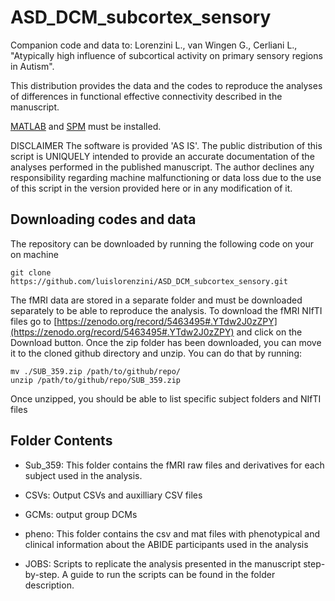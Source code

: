 # ASD_DCM_subcortex_sensory

Companion code and data to: Lorenzini L., van Wingen G., Cerliani L., "Atypically high influence of subcortical activity on primary sensory regions in Autism".

This distribution provides the data and the codes to reproduce the analyses of differences in functional effective connectivity described in the manuscript. 

[MATLAB](https://mathworks.com) and [SPM](https://www.fil.ion.ucl.ac.uk/spm/software/spm12/) must be installed. 


DISCLAIMER The software is provided 'AS IS'. The public distribution of this script is UNIQUELY intended to provide an accurate documentation of the analyses performed in the published manuscript. The author declines any responsibility regarding machine malfunctioning or data loss due to the use of this script in the version provided here or in any modification of it.

## Downloading codes and data

The repository can be downloaded by running the following code on your on machine

```
git clone https://github.com/luislorenzini/ASD_DCM_subcortex_sensory.git
```

The fMRI data are stored in a separate folder and must be downloaded separately to be able to reproduce the analysis. 
To download the fMRI NIfTI files go to [https://zenodo.org/record/5463495#.YTdw2J0zZPY](https://zenodo.org/record/5463495#.YTdw2J0zZPY) and click on the Download button. 
Once the zip folder has been downloaded, you can move it to the cloned github directory and unzip. You can do that by running: 
```
mv ./SUB_359.zip /path/to/github/repo/
unzip /path/to/github/repo/SUB_359.zip 

```

Once unzipped, you should be able to list specific subject folders and NIfTI files





## Folder Contents

- Sub_359: This folder contains the fMRI raw files and derivatives for each subject used in the analysis. 

- CSVs: Output CSVs and auxilliary CSV files

- GCMs: output group DCMs 

- pheno: This folder contains the csv and mat files with phenotypical and clinical information about the ABIDE participants used in the analysis 

- JOBS: Scripts to replicate the analysis presented in the manuscript step-by-step. A guide to run the scripts can be found in the folder description.

